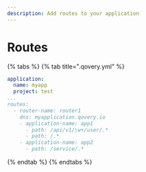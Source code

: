```yaml
---
description: Add routes to your application
---
```


# Routes



{% tabs %}
{% tab title=".qovery.yml" %}
```yaml
application:
  name: myapp
  project: test
...
routes:
  - router-name: router1
    dns: myapplication.qovery.io
    - application-name: app1
      - path: /api/v1/\w+/user/.*
      - path: /.*
    - application-name: app2
      - path: /service/.*
```
{% endtab %}
{% endtabs %}



